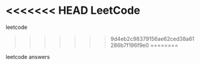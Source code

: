 <<<<<<< HEAD
LeetCode
=======
leetcode
>>>>>>> 9d4eb2c98379156ae62ced38a61286b7f196f9e0
========

leetcode answers
